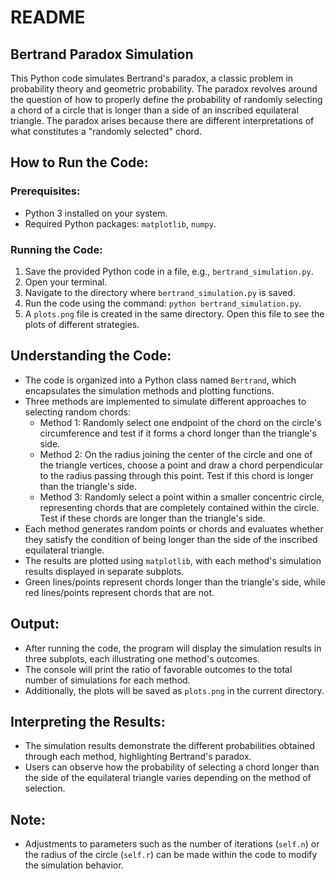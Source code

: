 # README

## Bertrand Paradox Simulation

This Python code simulates Bertrand's paradox, a classic problem in probability theory and geometric probability. The paradox revolves around the question of how to properly define the probability of randomly selecting a chord of a circle that is longer than a side of an inscribed equilateral triangle. The paradox arises because there are different interpretations of what constitutes a "randomly selected" chord.

## How to Run the Code:

### Prerequisites:

- Python 3 installed on your system.
- Required Python packages: `matplotlib`, `numpy`.

### Running the Code:

1. Save the provided Python code in a file, e.g., `bertrand_simulation.py`.
2. Open your terminal.
3. Navigate to the directory where `bertrand_simulation.py` is saved.
4. Run the code using the command: `python bertrand_simulation.py`.
5. A `plots.png` file is created in the same directory. Open this file to see the plots of different strategies.

## Understanding the Code:

- The code is organized into a Python class named `Bertrand`, which encapsulates the simulation methods and plotting functions.
- Three methods are implemented to simulate different approaches to selecting random chords:
  - Method 1: Randomly select one endpoint of the chord on the circle's circumference and test if it forms a chord longer than the triangle's side.
  - Method 2: On the radius joining the center of the circle and one of the triangle vertices, choose a point and draw a chord perpendicular to the radius passing through this point. Test if this chord is longer than the triangle's side.
  - Method 3: Randomly select a point within a smaller concentric circle, representing chords that are completely contained within the circle. Test if these chords are longer than the triangle's side.
- Each method generates random points or chords and evaluates whether they satisfy the condition of being longer than the side of the inscribed equilateral triangle.
- The results are plotted using `matplotlib`, with each method's simulation results displayed in separate subplots.
- Green lines/points represent chords longer than the triangle's side, while red lines/points represent chords that are not.

## Output:

- After running the code, the program will display the simulation results in three subplots, each illustrating one method's outcomes.
- The console will print the ratio of favorable outcomes to the total number of simulations for each method.
- Additionally, the plots will be saved as `plots.png` in the current directory.

## Interpreting the Results:

- The simulation results demonstrate the different probabilities obtained through each method, highlighting Bertrand's paradox.
- Users can observe how the probability of selecting a chord longer than the side of the equilateral triangle varies depending on the method of selection.

## Note:

- Adjustments to parameters such as the number of iterations (`self.n`) or the radius of the circle (`self.r`) can be made within the code to modify the simulation behavior.
